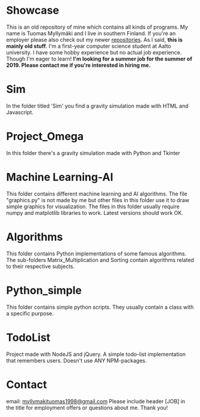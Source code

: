 # Showcase

This is an old repository of mine which contains all kinds of programs. My name is Tuomas Myllymäki and I live in southern Finland.
If you're an employer please also check out my newer [repositories](https://github.com/UrjalaCoder/). As I said, **this is mainly old stuff**. I'm a first-year computer science student at Aalto university. I have some hobby experience but no actual job experience. Though I'm eager to learn!
**I'm looking for a summer job for the summer of 2019. Please contact me if you're interested in hiring me.**

# Sim
In the folder titled 'Sim' you find a gravity simulation made with HTML and Javascript.

# Project_Omega
In this folder there's a gravity simulation made with Python and Tkinter

# Machine Learning-AI
This folder contains different machine learning and AI algorithms. The file "graphics.py" is not made by me but other files in this
folder use it to draw simple graphics for visualization. The files in this folder usually require numpy and matplotlib libraries to work. Latest versions should work OK.

# Algorithms
This folder contains Python implementations of some famous algorithms. The sub-folders Matrix_Multiplication and Sorting contain algorithms related to their respective subjects.

# Python_simple
This folder contains simple python scripts. They usually contain a class with a specific purpose.

# TodoList
Project made with NodeJS and jQuery. A simple todo-list implementation that remembers users. Doesn't use ANY NPM-packages.

# Contact
email: myllymakituomas1998@gmail.com
Please include header [JOB] in the title for employment offers or questions about me.
Thank you!
